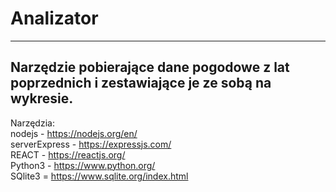 # Analizator
---
Narzędzie pobierające dane pogodowe z lat poprzednich i zestawiające je ze sobą na wykresie.
---

Narzędzia:  
nodejs - https://nodejs.org/en/  
serverExpress - https://expressjs.com/  
REACT - https://reactjs.org/  
Python3 - https://www.python.org/  
SQlite3 = https://www.sqlite.org/index.html  
